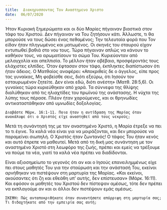 ```yaml
---
title:  Διακηρυσσοντας Τον Αναστημενο Χριστο
date:  06/07/2020
---
```


Ήταν Κυριακή ξημερώματα και οι δύο Μαρίες πήγαιναν βιαστικά στον τάφο του Χριστού. Δεν πήγαιναν να Του ζητήσουν κάτι. Άλλωστε, τι θα μπορούσε να τους δώσει ένας πεθαμένος; Την τελευταία φορά που Τον είδαν ήταν πληγωμένος και ματωμένος. Οι σκηνές του σταυρού είχαν εντυπωθεί βαθιά στο νου τους. Τώρα πήγαιναν απλώς να κάνουν το καθήκον τους, να αρωματίσουν το σώμα Του. Κυριεύονταν από μελαγχολία και απελπισία. Το μέλλον ήταν αβέβαιο, προσφέροντάς τους ελάχιστες ελπίδες. Όταν έφτασαν στον τάφο, έκπληκτες διαπίστωσαν ότι ήταν άδειος. Ο Ματθαίος αναφέρει: «Αποκριθείς δε ο άγγελος, είπε προς τας γυναίκας, Μη φοβείσθε σεις, διότι εξεύρω, ότι Ιησούν τον εσταυρωμένον ζητείτε. Δεν είναι εδώ, διότι ανέστη» (Ματθ. 28:5,6). Οι γυναίκες τώρα κυριεύθηκαν από χαρά. Τα σύννεφα της θλίψης διαλύθηκαν από τις ηλιαχτίδες του πρωϊνού της ανάστασης. Η νύχτα της λύπης τους πέρασε. Πλέον ήταν χαρούμενες, και οι θρηνωδίες αντικαταστάθηκαν από υμνωδίες δοξολογίας.

`Διαβάστε Μάρκ. 16:1-11. Ποια ήταν η αντίδραση της Μαρίας όταν ανακάλυψε ότι ο Χριστός είχε αναστηθεί από τους νεκρούς;`

Μετά τη συνάντησή της με τον αναστημένο Χριστό, η Μαρία έτρεξε να πει το τι έγινε. Τα καλά νέα είναι για να μοιράζονται, και δεν μπορούσε να παραμείνει σιωπηλή. Ο Χριστός ήταν ζωντανός! Ο τάφος Του ήταν κενός και αυτό έπρεπε να μαθευτεί. Μετά από τη δική μας συνάντηση με τον αναστημένο Χριστό στη λεωφόρο της ζωής, πρέπει και εμείς να τρέξουμε να πούμε τα νέα, γιατί τα καλά νέα πρέπει να διαδίδονται.

Είναι αξιοσημείωτο το γεγονός ότι αν και ο Ιησούς επανειλημμένως είχε πει στους μαθητές Του για την σταύρωση και την ανάστασή Του, εκείνοι αρνήθηκαν να πιστέψουν στη μαρτυρία της Μαρίας. «Και εκείνοι, ακούσαντες ότι ζη και εθεάθη υπ’ αυτής, δεν επίστευσαν» (Μάρκ. 16:11). Και εφόσον οι μαθητές του Χριστού δεν πίστεψαν αμέσως, τότε δεν πρέπει να εκπλαγούμε αν και οι άλλοι δεν πιστέψουν εμάς αμέσως.

`ΣΚΕΨΗ: Πώς ανταποκριθήκατε όταν συναντήσατε απόρριψη στη μαρτυρία σας; Τι διδαχτήκατε από την εμπειρία σας αυτή;`